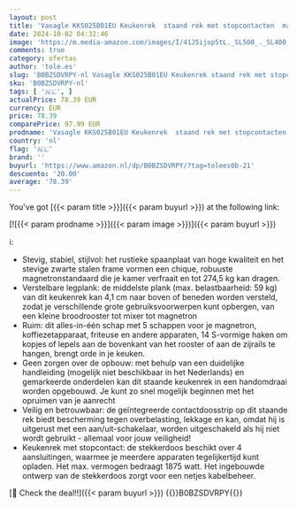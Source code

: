 ```yaml
---
layout: post
title: 'Vasagle KKS025B01EU Keukenrek  staand rek met stopcontacten  magnetronrek  met roosterplaat  14 haken  40 x 80 x 170 cm  vintagebruin-zwart'
date: 2024-10-02 04:32:46
image: 'https://m.media-amazon.com/images/I/41J5ijop5tL._SL500_._SL400_.jpg'
comments: true
category: ofertas
author: 'tole.es'
slug: 'B0BZSDVRPY-nl Vasagle KKS025B01EU Keukenrek staand rek met stopcontacten...'
sku: 'B0BZSDVRPY-nl'
tags: [ '🇳🇱', ]
actualPrice: 78.39 EUR
currency: EUR
price: 78.39
comparePrice: 97.99 EUR
prodname: 'Vasagle KKS025B01EU Keukenrek  staand rek met stopcontacten  magnetronrek  met roosterplaat  14 haken  40 x 80 x 170 cm  vintagebruin-zwart'
country: 'nl'
flag: '🇳🇱'
brand: ''
buyurl: 'https://www.amazon.nl/dp/B0BZSDVRPY/?tag=tolees0b-21'
descuento: '20.00'
average: '78.39'
---
```


You've got [{{< param title >}}]({{< param buyurl >}}) at the following link:

[![{{< param prodname >}}]({{< param image >}})]({{< param buyurl >}})

ℹ️:

- Stevig, stabiel, stijlvol: het rustieke spaanplaat van hoge kwaliteit en het stevige zwarte stalen frame vormen een chique, robuuste magnetronstandaard die je kamer verfraait en tot 274,5 kg kan dragen.
- Verstelbare legplank: de middelste plank (max. belastbaarheid: 59 kg) van dit keukenrek kan 4,1 cm naar boven of beneden worden versteld, zodat je verschillende grote gebruiksvoorwerpen kunt opbergen, van een kleine broodrooster tot mixer tot magnetron
- Ruim: dit alles-in-één schap met 5 schappen voor je magnetron, koffiezetapparaat, friteuse en andere apparaten, 14 S-vormige haken om kopjes of lepels aan de bovenkant van het rooster of aan de zijrails te hangen, brengt orde in je keuken.
- Geen zorgen over de opbouw: met behulp van een duidelijke handleiding (mogelijk niet beschikbaar in het Nederlands) en gemarkeerde onderdelen kan dit staande keukenrek in een handomdraai worden opgebouwd. Je kunt zo snel mogelijk beginnen met het opruimen van je aanrecht
- Veilig en betrouwbaar: de geïntegreerde contactdoosstrip op dit staande rek biedt bescherming tegen overbelasting, lekkage en kan, omdat hij is uitgerust met een aan/uit-schakelaar, worden uitgeschakeld als hij niet wordt gebruikt - allemaal voor jouw veiligheid!
- Keukenrek met stopcontact: de stekkerdoos beschikt over 4 aansluitingen, waarmee je meerdere apparaten tegelijkertijd kunt opladen. Het max. vermogen bedraagt 1875 watt. Het ingebouwde ontwerp van de stekkerdoos zorgt voor een netjes kabelbeheer.

[🛒 Check the deal!!]({{< param buyurl >}})
{{<world>}}B0BZSDVRPY{{</world>}}
